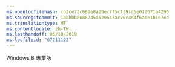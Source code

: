 ```yaml
---
ms.openlocfilehash: cb2ce72c689e8a29ec7f5cf39fd5e0f2671a4295
ms.sourcegitcommit: 1bbbbb8686745a520543ac26c4d4f6abe1b167ea
ms.translationtype: MT
ms.contentlocale: zh-TW
ms.lasthandoff: 06/18/2019
ms.locfileid: "67211122"
---
```

Windows 8 專業版
